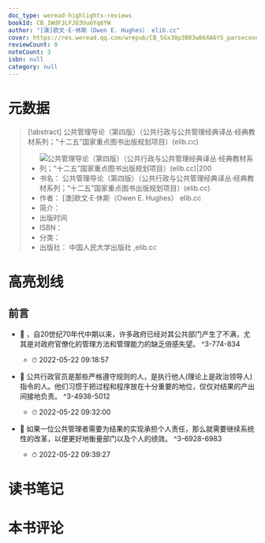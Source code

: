 ```yaml
---
doc_type: weread-highlights-reviews
bookId: CB_1WdFJLFJO3Uu6Yq6YW
author: "[澳]欧文·E·休斯（Owen E. Hughes） elib.cc"
cover: https://res.weread.qq.com/wrepub/CB_5Gx38p3B03w86XA6YS_parsecover
reviewCount: 0
noteCount: 3
isbn: null
category: null
---
```

# 元数据
> [!abstract] 公共管理导论（第四版）（公共行政与公共管理经典译丛·经典教材系列；“十二五”国家重点图书出版规划项目）(elib.cc)
> - ![ 公共管理导论（第四版）（公共行政与公共管理经典译丛·经典教材系列；“十二五”国家重点图书出版规划项目）(elib.cc)|200](https://res.weread.qq.com/wrepub/CB_5Gx38p3B03w86XA6YS_parsecover)
> - 书名： 公共管理导论（第四版）（公共行政与公共管理经典译丛·经典教材系列；“十二五”国家重点图书出版规划项目）(elib.cc)
> - 作者： [澳]欧文·E·休斯（Owen E. Hughes） elib.cc
> - 简介： 
> - 出版时间 
> - ISBN： 
> - 分类： 
> - 出版社： 中国人民大学出版社 ,elib.cc

# 高亮划线

## 前言


- 📌 ，自20世纪70年代中期以来，许多政府已经对其公共部门产生了不满，尤其是对政府官僚化的管理方法和管理能力的缺乏倍感失望。 ^3-774-834
    - ⏱ 2022-05-22 09:18:57 

- 📌 公共行政官员是那些严格遵守规则的人，是执行他人(理论上是政治领导人)指令的人。他们习惯于把过程和程序放在十分重要的地位，仅仅对结果的产出间接地负责。 ^3-4938-5012
    - ⏱ 2022-05-22 09:32:00 

- 📌 如果一位公共管理者需要为结果的实现承担个人责任，那么就需要继续系统性的改革，以便更好地衡量部门以及个人的绩效。 ^3-6928-6983
    - ⏱ 2022-05-22 09:39:27 
# 读书笔记

# 本书评论
